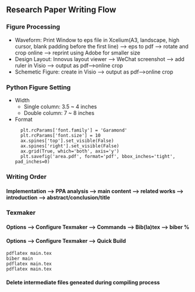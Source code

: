 ## Research Paper Writing Flow
### Figure Processing
- Waveform: Print Window to eps file in Xcelium(A3, landscape, high cursor, blank padding before the first line) --> eps to pdf --> rotate and crop online --> reprint using Adobe for smaller size
- Design Layout: Innovus layout viewer --> WeChat screenshot --> add ruler in Visio --> output as pdf-->online crop
- Schemetic Figure: create in Visio --> output as pdf-->online crop
### Python Figure Setting
- Width
  - Single column: 3.5 ~ 4 inches
  - Double column: 7 ~ 8 inches
- Format
  ```
    plt.rcParams['font.family'] = 'Garamond'
    plt.rcParams['font.size'] = 10
    ax.spines['top'].set_visible(False)
    ax.spines['right'].set_visible(False)
    ax.grid(True, which='both', axis='y')
    plt.savefig('area.pdf', format='pdf', bbox_inches='tight', pad_inches=0)
  ```
### Writing Order
#### Implementation --> PPA analysis --> main content --> related works --> introduction --> abstract/conclusion/title

### Texmaker
#### Options --> Configure Texmaker --> Commands --> Bib(la)tex --> biber %
#### Options --> Configure Texmaker --> Quick Build
```
pdflatex main.tex
biber main
pdflatex main.tex
pdflatex main.tex
```
#### Delete intermediate files geneated during compiling process
